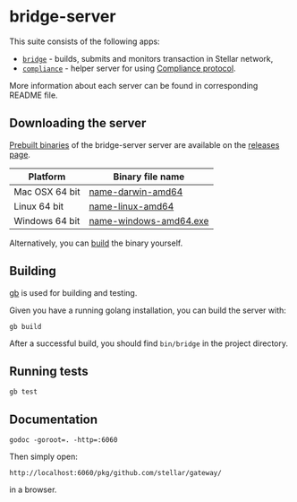 # bridge-server

This suite consists of the following apps:

* [`bridge`](./readme_bridge.md) - builds, submits and monitors transaction in Stellar network,
* [`compliance`](./readme_compliance.md) - helper server for using [Compliance protocol](https://www.stellar.org/developers/learn/integration-guides/compliance-protocol.html).

More information about each server can be found in corresponding README file.

## Downloading the server
[Prebuilt binaries](https://github.com/stellar/bridge-server/releases) of the bridge-server server are available on the 
[releases page](https://github.com/stellar/bridge-server/releases).

| Platform       | Binary file name                                                                         |
|----------------|------------------------------------------------------------------------------------------|
| Mac OSX 64 bit | [name-darwin-amd64](https://github.com/stellar/bridge-server/releases)      |
| Linux 64 bit   | [name-linux-amd64](https://github.com/stellar/bridge-server/releases)       |
| Windows 64 bit | [name-windows-amd64.exe](https://github.com/stellar/bridge-server/releases) |

Alternatively, you can [build](#building) the binary yourself.

## Building

[gb](http://getgb.io) is used for building and testing.

Given you have a running golang installation, you can build the server with:

```
gb build
```

After a successful build, you should find `bin/bridge` in the project directory.

## Running tests

```
gb test
```

## Documentation

```
godoc -goroot=. -http=:6060
```

Then simply open:
```
http://localhost:6060/pkg/github.com/stellar/gateway/
```
in a browser.
